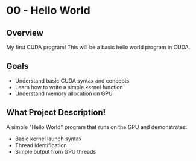 # 00 - Hello World

## Overview
My first CUDA program! This will be a basic hello world program in CUDA.

## Goals
- Understand basic CUDA syntax and concepts
- Learn how to write a simple kernel function
- Understand memory allocation on GPU

## What Project Description!
A simple "Hello World" program that runs on the GPU and demonstrates:
- Basic kernel launch syntax
- Thread identification
- Simple output from GPU threads

